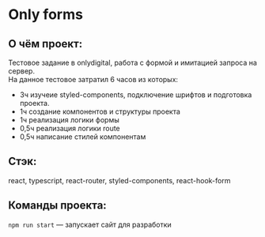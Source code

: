# Only forms

## О чём проект:
Тестовое задание в onlydigital, работа с формой и имитацией запроса на сервер.<br>
На данное тестовое затратил 6 часов из которых:
- 3ч изучеие styled-components, подключение шрифтов и подготовка проекта.
- 1ч создание компонентов и структуры проекта
- 1ч реализация логики формы
- 0,5ч реализация логики route
- 0,5ч написание стилей компонентам

## Стэк:
react, typescript, react-router, styled-components, react-hook-form

## Команды проекта:
`npm run start` — запускает сайт для разработки
